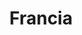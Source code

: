 ---
title: Francia
date: 
draft: false

# descripcion
description : Conjunto de aros y dije de plata con cristal

materials: Plata 925

color: Plateado y cristal

dimensions: 0,8cm x 2cm (dije) - 0,6cm x 1cm (aros)

code: 06-18-0391

type: "Conjuntos"

categories: []

price: $4.780,00

# Images
# first image will be shown in the product page
images:
  # - image: "images/path_to_image"
  # La ubicacion de las imagenes es imagenes/Conjuntos/Conjuntos.Aros y Dije/06-18-0391-francia
  - image: "./images/conjuntos/aros_y_dije/06-18-0391-cuadrados-cristal_a.JPG"
  - image: "./images/conjuntos/aros_y_dije/06-18-0391-cuadrados-cristal_b.JPG"
---
